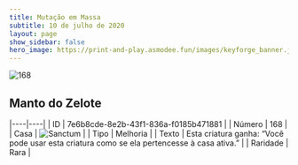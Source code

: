```yaml
---
title: Mutação em Massa
subtitle: 10 de julho de 2020
layout: page
show_sidebar: false
hero_image: https://print-and-play.asmodee.fun/images/keyforge_banner.jpg
---
```


![168](https://cdn.keyforgegame.com/media/card_front/pt/479_168_JQ9XCRRXC36G_pt.png)

## Manto do Zelote

|----|----|
| ID | 7e6b8cde-8e2b-43f1-836a-f0185b471881 |
| Número | 168 |
| Casa | ![Sanctum](https://archonarcana.com/images/thumb/c/c7/Sanctum.png/22px-Sanctum.png "Santuário") |
| Tipo | Melhoria |
| Texto | Esta criatura ganha: “Você pode usar esta criatura como se ela pertencesse à casa ativa.” |
| Raridade | Rara |
